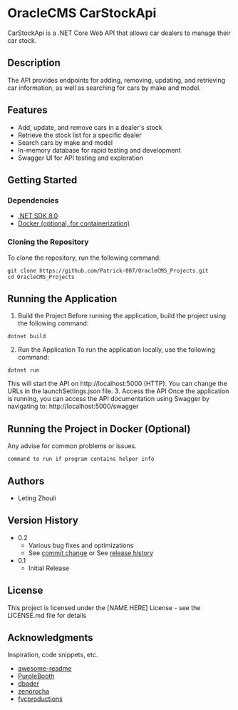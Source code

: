 # OracleCMS CarStockApi

CarStockApi is a .NET Core Web API that allows car dealers to manage their car stock. 

## Description

The API provides endpoints for adding, removing, updating, and retrieving car information, as well as searching for cars by make and model.

## Features
* Add, update, and remove cars in a dealer's stock
* Retrieve the stock list for a specific dealer
* Search cars by make and model
* In-memory database for rapid testing and development
* Swagger UI for API testing and exploration

## Getting Started

### Dependencies

- [.NET SDK 8.0](https://dotnet.microsoft.com/download/dotnet/8.0)
- [Docker (optional, for containerization)](https://docs.docker.com/get-docker/)

### Cloning the Repository

To clone the repository, run the following command:
```
git clone https://github.com/Patrick-007/OracleCMS_Projects.git
cd OracleCMS_Projects
```
## Running the Application

1. Build the Project
Before running the application, build the project using the following command:
```
dotnet build
```
2. Run the Application
To run the application locally, use the following command:
```
dotnet run
```
This will start the API on http://localhost:5000 (HTTP). You can change the URLs in the launchSettings.json file.
3. Access the API
Once the application is running, you can access the API documentation using Swagger by navigating to:
http://localhost:5000/swagger


## Running the Project in Docker (Optional)

Any advise for common problems or issues.
```
command to run if program contains helper info
```

## Authors

- Leting Zhouli


## Version History

* 0.2
    * Various bug fixes and optimizations
    * See [commit change]() or See [release history]()
* 0.1
    * Initial Release

## License

This project is licensed under the [NAME HERE] License - see the LICENSE.md file for details

## Acknowledgments

Inspiration, code snippets, etc.
* [awesome-readme](https://github.com/matiassingers/awesome-readme)
* [PurpleBooth](https://gist.github.com/PurpleBooth/109311bb0361f32d87a2)
* [dbader](https://github.com/dbader/readme-template)
* [zenorocha](https://gist.github.com/zenorocha/4526327)
* [fvcproductions](https://gist.github.com/fvcproductions/1bfc2d4aecb01a834b46)